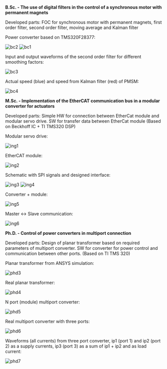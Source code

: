 **B.Sc. - The use of digital filters in the control of a synchronous motor with permanent magnets** 

Developed parts: FOC for synchronous motor with permanent magnets, first order filter, second order filter, moving average and Kalman filter

  Power converter based on TMS320F28377:

![bc2](https://github.com/user-attachments/assets/8bece234-03f2-4914-8c40-ecbcf37a48a6)
![bc1](https://github.com/user-attachments/assets/654701bb-3bc1-4a38-ae3f-7f041be538bb)

Input and output waveforms of the second order filter for different smoothing factors:

![bc3](https://github.com/user-attachments/assets/78e77133-5282-4834-a4ea-64a5f4c5d516)

Actual speed (blue) and speed from Kalman filter (red) of PMSM:

![bc4](https://github.com/user-attachments/assets/d817cbd0-1c85-414f-9f10-89d4b1e9f665)

**M.Sc. - Implementation of the EtherCAT communication bus in a modular converter for actuators** 

Developed parts: Simple HW for connection between EtherCat module and modular servo drive. SW for transfer data between EtherCat module (Based on Beckhoff IC + TI TMS320 DSP)

Modular servo drive:

![ing1](https://github.com/user-attachments/assets/62abd578-153c-491d-9981-cd9c10c14601)

EtherCAT module:

![ing2](https://github.com/user-attachments/assets/55a701a6-640e-46ed-a3d9-edbf53b88c6c)

Schematic with SPI signals and designed interface:
  
![ing3](https://github.com/user-attachments/assets/4066e829-e543-4b31-8a32-e4d99e9d4c63)
![ing4](https://github.com/user-attachments/assets/27cadef5-9410-4987-a4e5-de20b98cf2a8)

Converter + module:

![ing5](https://github.com/user-attachments/assets/684ec1ad-5343-435e-8464-715e246b7b4a)

Master <-> Slave communication:

![ing6](https://github.com/user-attachments/assets/fbca4978-8b46-4790-aa10-ea89cdb821c8)


**Ph.D. - Control of power converters in multiport connection**

Developed parts: Design of planar transformer based on required parameters of multiport converter. SW for converter for power control and communication between other ports. (Based on TI TMS 320)

Planar transformer from ANSYS simulation:

![phd3](https://github.com/user-attachments/assets/f080df6d-2d0b-48fe-9e1b-8444028f5dc9)

Real planar transformer: 

![phd4](https://github.com/user-attachments/assets/525c7adb-ac64-4810-ada6-7d81eb948b0e)

N port (module) multiport converter:

![phd5](https://github.com/user-attachments/assets/f3e72597-7acc-4502-ac0b-87e851ca8cbd)

Real multiport converter with three ports:

![phd6](https://github.com/user-attachments/assets/27335a9f-bc29-4f98-ab83-f2b06d1f6d07)

Waveforms (all currents) from three port converter, ip1 (port 1) and ip2 (port 2) as a supply currents, ip3 (port 3) as a sum of ip1 + ip2 and as load current:

![phd7](https://github.com/user-attachments/assets/0dc762cc-d6c9-4cb0-bedd-0f24fa90b085)







